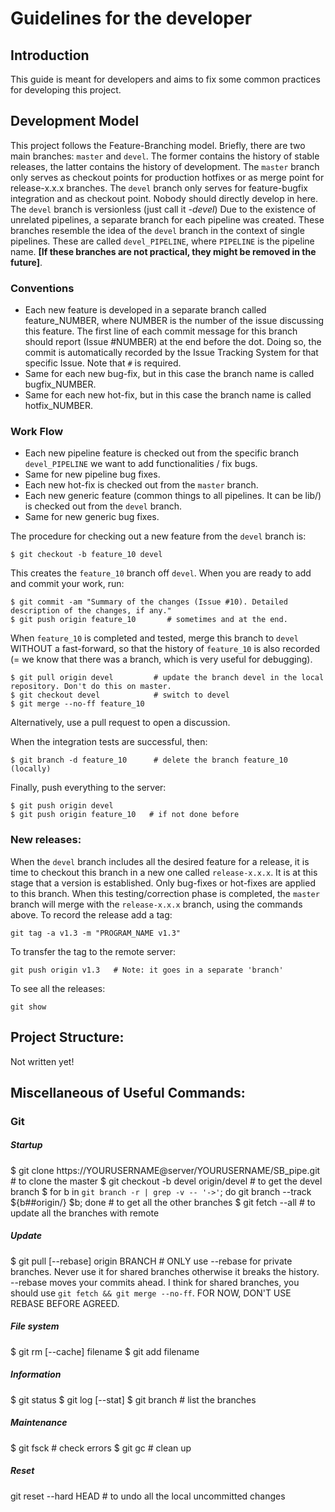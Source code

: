 
# Guidelines for the developer


## Introduction
This guide is meant for developers and aims to fix some common practices for developing this project. 


## Development Model
This project follows the Feature-Branching model. Briefly, there are two main branches: `master` and `devel`. The former contains the history of stable releases, the latter contains the history of development. The `master` branch only serves as checkout points for production hotfixes or as merge point for release-x.x.x branches. The `devel` branch only serves for feature-bugfix integration and as checkout point. Nobody should directly develop in here. The `devel` branch is versionless (just call it *-devel*)
Due to the existence of unrelated pipelines, a separate branch for each pipeline was created. These branches resemble the idea of the `devel` branch in the context of single pipelines. These are called `devel_PIPELINE`, where `PIPELINE` is the pipeline name. **[If these branches are not practical, they might be removed in the future]**.


### Conventions
- Each new feature is developed in a separate branch called feature_NUMBER, where NUMBER is the number of the issue discussing this feature. The first line of each commit message for this branch should report (Issue #NUMBER) at the end before the dot. Doing so, the commit is automatically recorded by the Issue Tracking System for that specific Issue. Note that `#` is required.  
- Same for each new bug-fix, but in this case the branch name is called bugfix_NUMBER.
- Same for each new hot-fix, but in this case the branch name is called hotfix_NUMBER.


### Work Flow
- Each new pipeline feature is checked out from the specific branch `devel_PIPELINE` we want to add functionalities / fix bugs.
- Same for new pipeline bug fixes.
- Each new hot-fix is checked out from the `master` branch.
- Each new generic feature (common things to all pipelines. It can be lib/) is checked out from the `devel` branch.
- Same for new generic bug fixes.

The procedure for checking out a new feature from the `devel` branch is: 
```
$ git checkout -b feature_10 devel
```
This creates the `feature_10` branch off `devel`. 
When you are ready to add and commit your work, run:
```
$ git commit -am "Summary of the changes (Issue #10). Detailed description of the changes, if any."
$ git push origin feature_10       # sometimes and at the end.
```

When `feature_10` is completed and tested, merge this branch to `devel` WITHOUT a fast-forward, so that the history of `feature_10` is also recorded (= we know that there was a branch, which is very useful for debugging). 
```
$ git pull origin devel         # update the branch devel in the local repository. Don't do this on master.
$ git checkout devel            # switch to devel
$ git merge --no-ff feature_10  
```


Alternatively, use a pull request to open a discussion. 

When the integration tests are successful, then: 
```
$ git branch -d feature_10      # delete the branch feature_10 (locally)
```

Finally, push everything to the server:
```
$ git push origin devel
$ git push origin feature_10   # if not done before
```

### New releases:
When the `devel` branch includes all the desired feature for a release, it is time to checkout this 
branch in a new one called `release-x.x.x`. It is at this stage that a version is established. Only bug-fixes or hot-fixes are applied to this branch. When this testing/correction phase is completed, the `master` branch will merge with the `release-x.x.x` branch, using the commands above.
To record the release add a tag:
```
git tag -a v1.3 -m "PROGRAM_NAME v1.3"
```
To transfer the tag to the remote server:
```
git push origin v1.3   # Note: it goes in a separate 'branch'
```
To see all the releases:
```
git show
```

## Project Structure:
Not written yet!

## Miscellaneous of Useful Commands:
### Git
##### Startup
$ git clone https://YOURUSERNAME@server/YOURUSERNAME/SB_pipe.git   # to clone the master
$ git checkout -b devel origin/devel                               # to get the devel branch
$ for b in `git branch -r | grep -v -- '->'`; do git branch --track ${b##origin/} $b; done     # to get all the other branches
$ git fetch --all    # to update all the branches with remote

##### Update
$ git pull [--rebase] origin BRANCH  # ONLY use --rebase for private branches. Never use it for shared branches otherwise it breaks the history. --rebase moves your commits ahead. I think for shared branches, you should use `git fetch && git merge --no-ff`. FOR NOW, DON'T USE REBASE BEFORE AGREED.

##### File system
$ git rm [--cache] filename 
$ git add filename

##### Information
$ git status 
$ git log [--stat]
$ git branch       # list the branches

##### Maintenance
$ git fsck      # check errors
$ git gc        # clean up

##### Reset
git reset --hard HEAD    # to undo all the local uncommitted changes
